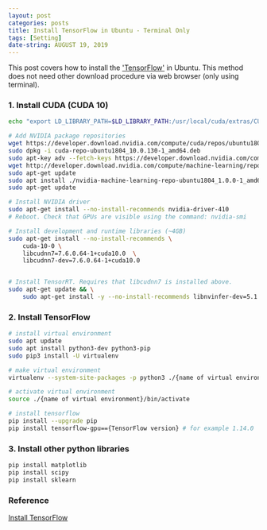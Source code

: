 ```yaml
---
layout: post
categories: posts
title: Install TensorFlow in Ubuntu - Terminal Only
tags: [Setting]
date-string: AUGUST 19, 2019
---
```


This post covers how to install the <a href="http://www.tensorflow.org">'TensorFlow'</a> in Ubuntu. This method does not need other download procedure via web browser (only using terminal).

### 1. Install CUDA (CUDA 10)

``` sh
echo "export LD_LIBRARY_PATH=$LD_LIBRARY_PATH:/usr/local/cuda/extras/CUPTI/lib64" >> .bashrc

# Add NVIDIA package repositories
wget https://developer.download.nvidia.com/compute/cuda/repos/ubuntu1804/x86_64/cuda-repo-ubuntu1804_10.0.130-1_amd64.deb
sudo dpkg -i cuda-repo-ubuntu1804_10.0.130-1_amd64.deb
sudo apt-key adv --fetch-keys https://developer.download.nvidia.com/compute/cuda/repos/ubuntu1804/x86_64/7fa2af80.pub
wget http://developer.download.nvidia.com/compute/machine-learning/repos/ubuntu1804/x86_64/nvidia-machine-learning-repo-ubuntu1804_1.0.0-1_amd64.deb
sudo apt-get update
sudo apt install ./nvidia-machine-learning-repo-ubuntu1804_1.0.0-1_amd64.deb
sudo apt-get update

# Install NVIDIA driver
sudo apt-get install --no-install-recommends nvidia-driver-410
# Reboot. Check that GPUs are visible using the command: nvidia-smi

# Install development and runtime libraries (~4GB)
sudo apt-get install --no-install-recommends \
	cuda-10-0 \
	libcudnn7=7.6.0.64-1+cuda10.0  \
	libcudnn7-dev=7.6.0.64-1+cuda10.0


# Install TensorRT. Requires that libcudnn7 is installed above.
sudo apt-get update && \
    sudo apt-get install -y --no-install-recommends libnvinfer-dev=5.1.5-1+cuda10.1
```

### 2. Install TensorFlow

``` sh
# install virtual environment
sudo apt update
sudo apt install python3-dev python3-pip
sudo pip3 install -U virtualenv

# make virtual environment
virtualenv --system-site-packages -p python3 ./{name of virtual environment} # for example venv

# activate virtual environment
source ./{name of virtual environment}/bin/activate

# install tensorflow
pip install --upgrade pip
pip install tensorflow-gpu=={TensorFlow version} # for example 1.14.0
```

### 3. Install other python libraries

``` sh
pip install matplotlib
pip install scipy
pip install sklearn
```

### Reference
<a href="https://www.tensorflow.org/install">Install TensorFlow</a>
